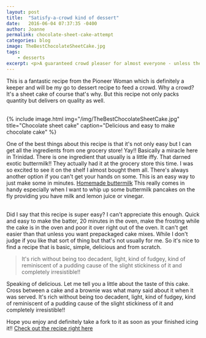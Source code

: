 ```yaml
---
layout: post
title:  "Satisfy-a-crowd kind of dessert"
date:   2016-06-04 07:37:35 -0400
author: Joanne
permalink: chocolate-sheet-cake-attempt
categories: blog
image: TheBestChocolateSheetCake.jpg
tags:
    - desserts
excerpt: <p>A guaranteed crowd pleaser for almost everyone - unless they are gluten and nut intolerant or those rare ones who hate chocolate!?!?!?</p>
---
```



This is a fantastic recipe from the Pioneer Woman which is definitely a keeper and will be my go to dessert recipe to feed a crowd.  Why a crowd? It's a sheet cake of course that's why. But this recipe not only packs quantity but delivers on quality as well.
<br><br>

{% include image.html
            img="/img/TheBestChocolateSheetCake.jpg"
            title="Chocolate sheet cake"
            caption="Delicious and easy to make chocolate cake" %}

One of the best things about this recipe is that it's not only easy but I can get all the ingredients from one grocery store! Yay!! Basically a miracle here in Trinidad.   There is one ingredient that usually is a little  iffy.  That darned exotic buttermilk!! They actually had it at the grocery store this time. I was so excited to see it on the shelf I almost bought them all. There's always another option if you can't get your hands on some. This is an easy way to just make some in minutes. [Homemade buttermilk](http://www.foodnetwork.com/recipes/emeril-lagasse/homemade-buttermilk-recipe.html) This really comes in handy especially when I want to whip up some buttermilk pancakes on the fly providing you have milk and lemon juice or vinegar.
<br><br>

Did I say that this recipe is super easy?  I can't appreciate this enough.  Quick and easy to make the batter, 20 minutes in the oven, make the frosting while the cake is in the oven and poor it over right out of the oven.  It can't get easier than that unless you want prepackaged cake mixes. While I don't judge if you like that sort of thing but that's not usually for me. So it's nice to find a recipe that is basic, simple, delicious and from scratch.  


> It's rich without being too decadent, light, kind of fudgey, kind of reminiscent of a pudding cause of the slight stickiness of it and completely irresistible!!


Speaking of delicious. Let me tell you a little about the taste of this cake.  Cross between a cake and a brownie was what many said about it when it was served.  It's rich without being too decadent, light, kind of fudgey, kind of reminiscent of a pudding cause of the slight stickiness of it and completely irresistible!!  

Hope you enjoy and definitely take a fork to it as soon as your finished icing it!! [Check out the recipe right here](http://oliveandmango.com/chocolate-sheet-cake)
